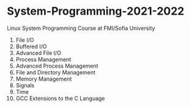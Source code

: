 # System-Programming-2021-2022
Linux System Programming Course at FMI/Sofia University

1. File I/O
2. Buffered I/O
3. Advanced File I/O
4. Process Management
5. Advanced Process Management
6. File and Directory Management
7. Memory Management
8. Signals
9. Time
10. GCC Extensions to the C Language
